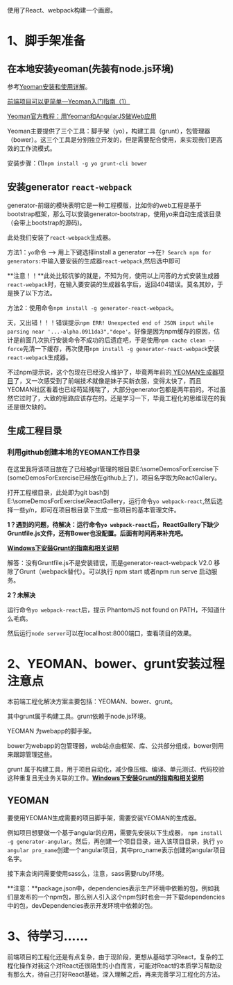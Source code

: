 使用了React、webpack构建一个画廊。

# 1、脚手架准备 #

## 在本地安装yeoman(先装有node.js环境) ##

参考[Yeoman安装和使用详解](https://www.cnblogs.com/weixing/p/6305837.html)。

[前端项目可以更简单—Yeoman入门指南（1）](http://ju.outofmemory.cn/entry/36120)

[Yeoman官方教程：用Yeoman和AngularJS做Web应用](http://blog.jobbole.com/65399/)

Yeoman主要提供了三个工具：脚手架（yo），构建工具（grunt），包管理器（bower）。这三个工具是分别独立开发的，但是需要配合使用，来实现我们更高效的工作流模式。

安装步骤：(1)`npm install -g yo grunt-cli bower`

## 安装generator `react-webpack` ##

generator-前缀的模块表明它是一种工程模版，比如你的web工程是基于bootstrap框架，那么可以安装generator-bootstrap，使用yo来自动生成该目录（会带上bootstrap的源码)。

此处我们安装了`react-webpack`生成器。

方法1：`yo`命令 --> 用上下键选择install a generator -->在`? Search npm for generators:`中输入要安装的生成器`react-webpack`,然后选中即可

**注意！！**此处比较坑爹的就是，不知为何，使用以上问答的方式安装生成器`react-webpack`时，在输入要安装的生成器名字后，返回404错误。莫名其妙，于是换了以下方法。

方法2：使用命令`npm install -g generator-react-webpack`。

天，又出错！！！错误提示`npm ERR! Unexpected end of JSON input while parsing near '...-alpha.0911da3","depe'`。好像是因为npm缓存的原因，估计是前面几次执行安装命令不成功的后遗症吧，于是使用`npm cache clean --force`先清一下缓存，再次使用`npm install -g generator-react-webpack`安装`react-webpack`生成器。

不过npm提示说，这个包现在已经没人维护了，毕竟两年前的[	YEOMAN生成器项目](http://yeoman.io/generators/)了，又一次感受到了前端技术就像是妹子买新衣服，变得太快了，而且YEOMAN社区看着也已经苟延残喘了，大部分generator包都是两年前的。不过虽然它过时了，大致的思路应该存在的。还是学习一下，毕竟工程化的思维现在的我还是很欠缺的。

## 生成工程目录 ##
### 利用github创建本地的YEOMAN工作目录 ###
在这里我将该项目放在了已经被git管理的根目录E:\someDemosForExercise下(someDemosForExercise已经放在github上了)，项目名字取为ReactGallery。

打开工程根目录，此处即为git bash到 E:\someDemosForExercise\ReactGallery，运行命令`yo webpack-react`,然后选择一些y/n，即可在项目根目录下生成一些项目的基本管理文件。

**1？遇到的问题，待解决：运行命令`yo webpack-react`后，ReactGallery下缺少Gruntfile.js文件，还有Bower也没配置。后面有时间再来补充吧。**

**[Windows下安装Grunt的指南和相关说明](http://www.bluesdream.com/blog/windows-installs-the-grunt-and-instructions.html)**

解答：没有Gruntfile.js不是安装错误，而是generator-react-webpack V2.0 移除了Grunt（webpack替代）。可以执行 npm start 或者npm run serve 启动服务。

**2？未解决**

运行命令`yo webpack-react`后，提示 PhantomJS not found on PATH，不知道什么毛病。

然后运行`node server`可以在locallhost:8000端口，查看项目的效果。


# 2、YEOMAN、bower、grunt安装过程注意点 #

本前端工程化解决方案主要包括：YEOMAN、bower、grunt。

其中grunt属于构建工具。grunt依赖于node.js环境。

YEOMAN 为webapp的脚手架。

bower为webapp的包管理器，web站点由框架、库、公共部分组成，bower则用来跟踪管理这些。

grunt 属于构建工具，用于项目自动化，减少像压缩、编译、单元测试、代码校验这种重复且无业务关联的工作。**[Windows下安装Grunt的指南和相关说明](http://www.bluesdream.com/blog/windows-installs-the-grunt-and-instructions.html)**

## YEOMAN ##
要使用YEOMAN生成需要的项目脚手架，需要安装YEOMAN的生成器。

例如项目想要做一个基于angular的应用，需要先安装以下生成器， `npm install -g generator-angular`。然后，再创建一个项目目录，进入该项目目录，执行 `yo angular pro_name`创建一个angular项目，其中pro_name表示创建的angular项目名字。

接下来会询问需要使用sass么，注意，sass需要ruby环境。

**注意：**package.json中，dependencies表示生产环境中依赖的包，例如我们是发布的一个npm包，那么别人引入这个npm包时也会一并下载dependencies中的包，devDependencies表示开发环境中依赖的包。

# 3、待学习...... #

前端项目的工程化还是有点复杂，由于现阶段，更想从基础学习React，复杂的工程化操作对我这个对React还很陌生的小白而言，可能对React的本质学习帮助没有那么大，待自己打好React基础，深入理解之后，再来完善学习工程化的方法。